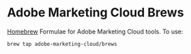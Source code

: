 Adobe Marketing Cloud Brews
===========================

[Homebrew](http://brew.sh) Formulae for Adobe Marketing Cloud tools. To use:
```
brew tap adobe-marketing-cloud/brews
```
